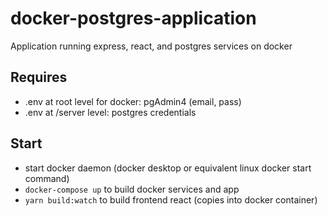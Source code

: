 # docker-postgres-application
Application running express, react, and postgres services on docker

## Requires
- .env at root level for docker: pgAdmin4 (email, pass)
- .env at /server level: postgres credentials

## Start
- start docker daemon (docker desktop or equivalent linux docker start command)
- ```docker-compose up``` to build docker services and app
- ```yarn build:watch``` to build frontend react (copies into docker container)
